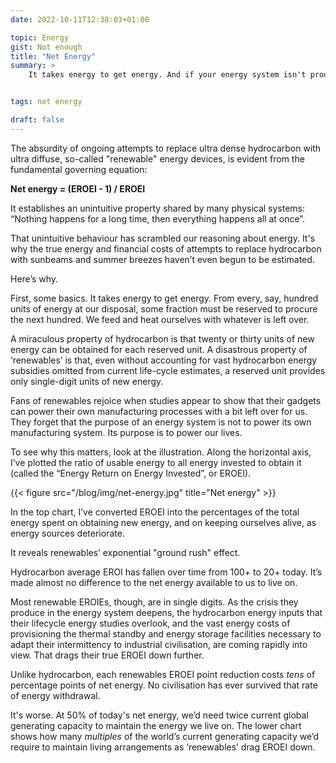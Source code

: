 ```yaml
---
date: 2022-10-11T12:38:03+01:00

topic: Energy
gist: Not enough
title: "Net Energy"
summary: > 
    It takes energy to get energy. And if your energy system isn't productive enough, there isn't enough left over to live on.


tags: net energy

draft: false
---
```


The absurdity of ongoing attempts to replace ultra dense hydrocarbon with ultra diffuse, so-called "renewable" energy devices, is evident from the fundamental governing equation:

<strong>Net energy = (EROEI - 1) / EROEI</strong>

It establishes an unintuitive property shared by many physical systems: “Nothing happens for a long time, then everything happens all at once”.

That unintuitive behaviour has scrambled our reasoning about energy. It's why the true energy and financial costs of attempts to replace hydrocarbon with sunbeams and summer breezes haven’t even begun to be estimated.

Here’s why. 

First, some basics. It takes energy to get energy. From every, say, hundred units of energy at our disposal, some fraction must be reserved to procure the next hundred. We feed and heat ourselves with whatever is left over.

A miraculous property of hydrocarbon is that twenty or thirty units of new energy can be obtained for each reserved unit. A disastrous property of ‘renewables’ is that, even without accounting for vast hydrocarbon energy subsidies omitted from current life-cycle estimates, a reserved unit provides only single-digit units of new energy.

Fans of renewables rejoice when studies appear to show that their gadgets can power their own manufacturing processes with a bit left over for us. They forget that the purpose of an energy system is not to power its own manufacturing system. Its purpose is to power our lives. 

To see why this matters, look at the illustration. Along the horizontal axis, I’ve plotted the ratio of usable energy to all energy invested to obtain it (called the “Energy Return on Energy Invested”, or EROEI).

{{< figure src="/blog/img/net-energy.jpg" title="Net energy" >}}

In the top chart, I’ve converted EROEI into the percentages of the total energy spent on obtaining new energy, and on keeping ourselves alive, as energy sources deteriorate.

It reveals renewables’ exponential "ground rush" effect. 

Hydrocarbon average EROI has fallen over time from 100+ to 20+ today. It’s made almost no difference to the net energy available to us to live on.

Most renewable EROIEs, though, are in single digits. As the crisis they produce in the energy system deepens, the hydrocarbon energy inputs that their lifecycle energy studies overlook, and the vast energy costs of provisioning the thermal standby and energy storage facilities necessary to adapt their intermittency to industrial civilisation, are coming rapidly into view. That drags their true EROEI down further. 

Unlike hydrocarbon, each renewables EROEI point reduction costs *tens* of percentage points of net energy. No civilisation has ever survived that rate of energy withdrawal.

It's worse. At 50% of today's net energy, we’d need twice current global generating capacity to maintain the energy we live on. The lower chart shows how many *multiples* of the world’s current generating capacity we’d require to maintain living arrangements as ‘renewables’ drag EROEI down. 
